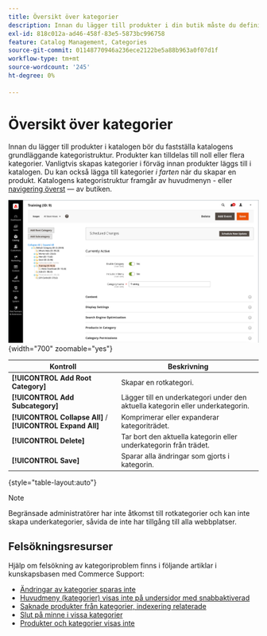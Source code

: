 ```yaml
---
title: Översikt över kategorier
description: Innan du lägger till produkter i din butik måste du definiera katalogens grundläggande kategoristruktur.
exl-id: 818c012a-ad46-458f-83e5-5873bc996758
feature: Catalog Management, Categories
source-git-commit: 01148770946a236ece2122be5a88b963a0f07d1f
workflow-type: tm+mt
source-wordcount: '245'
ht-degree: 0%

---
```


# Översikt över kategorier

Innan du lägger till produkter i katalogen bör du fastställa katalogens grundläggande kategoristruktur. Produkter kan tilldelas till noll eller flera kategorier. Vanligtvis skapas kategorier i förväg innan produkter läggs till i katalogen. Du kan också lägga till kategorier _i farten_ när du skapar en produkt. Katalogens kategoristruktur framgår av huvudmenyn - eller [navigering överst](navigation-top.md) — av butiken.

![Kategoriträd](./assets/category-selected.png){width="700" zoomable="yes"}

| Kontroll | Beskrivning |
|--- |--- |
| **[!UICONTROL Add Root Category]** | Skapar en rotkategori. |
| **[!UICONTROL Add Subcategory]** | Lägger till en underkategori under den aktuella kategorin eller underkategorin. |
| **[!UICONTROL Collapse All]** / **[!UICONTROL Expand All]** | Komprimerar eller expanderar kategoriträdet. |
| **[!UICONTROL Delete]** | Tar bort den aktuella kategorin eller underkategorin från trädet. |
| **[!UICONTROL Save]** | Sparar alla ändringar som gjorts i kategorin. |

{style="table-layout:auto"}

>[!NOTE]
>
>Begränsade administratörer har inte åtkomst till rotkategorier och kan inte skapa underkategorier, såvida de inte har tillgång till alla webbplatser.

## Felsökningsresurser

Hjälp om felsökning av kategoriproblem finns i följande artiklar i kunskapsbasen med Commerce Support:

- [Ändringar av kategorier sparas inte](https://experienceleague.adobe.com/docs/commerce-knowledge-base/kb/troubleshooting/miscellaneous/changes-to-categories-are-not-being-saved.html)
- [Huvudmeny (kategorier) visas inte på undersidor med snabbaktiverad](https://experienceleague.adobe.com/docs/commerce-knowledge-base/kb/troubleshooting/miscellaneous/main-menu-categories-not-displayed-on-subpages-with-fastly-enabled.html)
- [Saknade produkter från kategorier, indexering relaterade](https://experienceleague.adobe.com/docs/commerce-knowledge-base/kb/support-tools/patches/v1-0-6/mdva-30977-magento-patch-missing-products-from-categories-indexing-related.html)
- [Slut på minne i vissa kategorier](https://experienceleague.adobe.com/docs/commerce-knowledge-base/kb/support-tools/patches/v1-0-19/mdva-31307-magento-patch-out-of-memory-on-certain-categories.html)
- [Produkter och kategorier visas inte](https://experienceleague.adobe.com/docs/commerce-knowledge-base/kb/support-tools/patches/v1-0-18/mdva-34695-magento-patch-products-and-categories-not-displaying.html)
